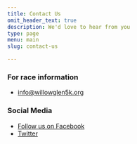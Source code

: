 ```yaml
---
title: Contact Us 
omit_header_text: true
description: We'd love to hear from you
type: page
menu: main
slug: contact-us

---
```

### For race information
* [info@willowglen5k.org](mailto:info@wg5k.org)

### Social Media
* [Follow us on Facebook](http://www.facebook.com/#!/WillowGlen5K?sid=0.8380752112672378)
* [Twitter](https://twitter.com/WillowGlen5K)
